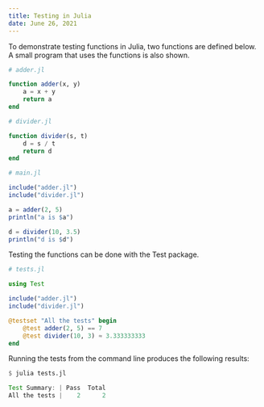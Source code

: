 ```yaml
---
title: Testing in Julia
date: June 26, 2021
---
```


To demonstrate testing functions in Julia, two functions are defined below. A small program that uses the functions is also shown.

```julia
# adder.jl

function adder(x, y)
    a = x + y
    return a
end
```

```julia
# divider.jl

function divider(s, t)
    d = s / t
    return d
end
```

```julia
# main.jl

include("adder.jl")
include("divider.jl")

a = adder(2, 5)
println("a is $a")

d = divider(10, 3.5)
println("d is $d")
```

Testing the functions can be done with the Test package.

```julia
# tests.jl

using Test

include("adder.jl")
include("divider.jl")

@testset "All the tests" begin
    @test adder(2, 5) == 7
    @test divider(10, 3) ≈ 3.333333333
end
```

Running the tests from the command line produces the following results:

```julia
$ julia tests.jl

Test Summary: | Pass  Total
All the tests |    2      2
```